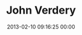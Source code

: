 ---
title: "John Verdery"
date: 2013-02-10 09:16:25 00:00
permalink: /stats
twitter: ""
likes: [1631]
id: 1795
gravatar: "http://www.gravatar.com/avatar/361de9bf315f60438350b2afacfefec5"
---